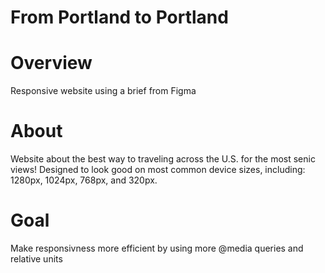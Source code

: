 # From Portland to Portland

# Overview

Responsive website using a brief from Figma

# About

Website about the best way to traveling across the U.S. for the most senic views!
Designed to look good on most common device sizes, including: 1280px, 1024px, 768px, and 320px.

# Goal

Make responsivness more efficient by using more @media queries and relative units
